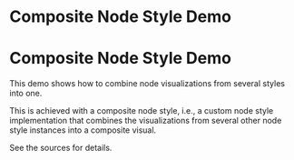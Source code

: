 <!--
 //////////////////////////////////////////////////////////////////////////////
 // @license
 // This file is part of yFiles for HTML 2.6.
 // Use is subject to license terms.
 //
 // Copyright (c) 2000-2024 by yWorks GmbH, Vor dem Kreuzberg 28,
 // 72070 Tuebingen, Germany. All rights reserved.
 //
 //////////////////////////////////////////////////////////////////////////////
-->
# Composite Node Style Demo

# Composite Node Style Demo

This demo shows how to combine node visualizations from several styles into one.

This is achieved with a composite node style, i.e., a custom node style implementation that combines the visualizations from several other node style instances into a composite visual.

See the sources for details.
